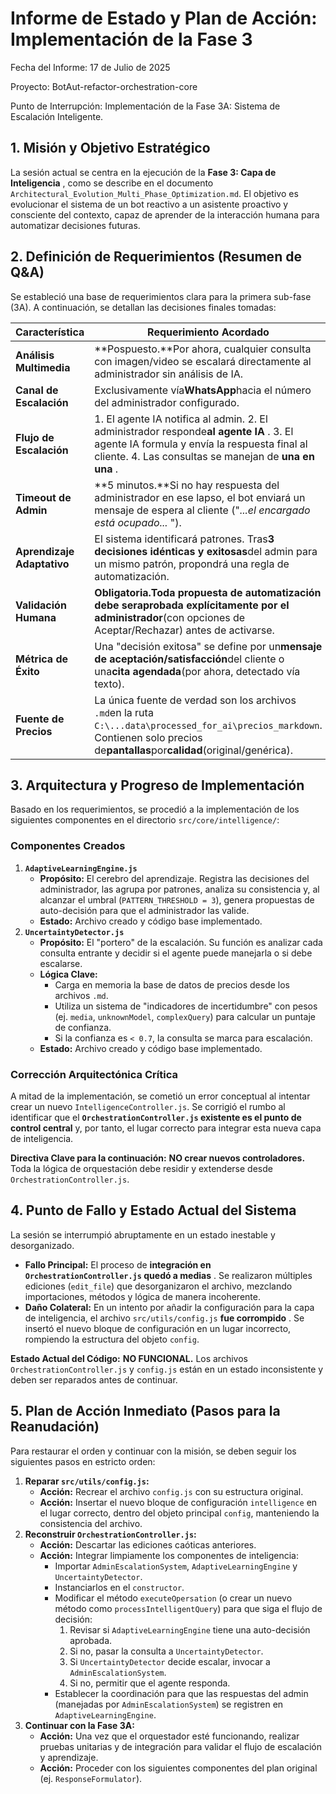 # Informe de Estado y Plan de Acción: Implementación de la Fase 3

Fecha del Informe: 17 de Julio de 2025

Proyecto: BotAut-refactor-orchestration-core

Punto de Interrupción: Implementación de la Fase 3A: Sistema de Escalación Inteligente.

## 1. Misión y Objetivo Estratégico

La sesión actual se centra en la ejecución de la  **Fase 3: Capa de Inteligencia** , como se describe en el documento `Architectural_Evolution_Multi_Phase_Optimization.md`. El objetivo es evolucionar el sistema de un bot reactivo a un asistente proactivo y consciente del contexto, capaz de aprender de la interacción humana para automatizar decisiones futuras.

## 2. Definición de Requerimientos (Resumen de Q&A)

Se estableció una base de requerimientos clara para la primera sub-fase (3A). A continuación, se detallan las decisiones finales tomadas:

| **Característica**        | **Requerimiento Acordado**                                                                                                                                                                              |
| -------------------------------- | ------------------------------------------------------------------------------------------------------------------------------------------------------------------------------------------------------------- |
| **Análisis Multimedia**   | **Pospuesto.**Por ahora, cualquier consulta con imagen/video se escalará directamente al administrador sin análisis de IA.                                                                                  |
| **Canal de Escalación**   | Exclusivamente vía**WhatsApp**hacia el número del administrador configurado.                                                                                                                          |
| **Flujo de Escalación**   | 1. El agente IA notifica al admin. 2. El administrador responde**al agente IA** . 3. El agente IA formula y envía la respuesta final al cliente. 4. Las consultas se manejan de **una en una** . |
| **Timeout de Admin**       | **5 minutos.**Si no hay respuesta del administrador en ese lapso, el bot enviará un mensaje de espera al cliente ("*...el encargado está ocupado...* ").                                                  |
| **Aprendizaje Adaptativo** | El sistema identificará patrones. Tras**3 decisiones idénticas y exitosas**del admin para un mismo patrón, propondrá una regla de automatización.                                                  |
| **Validación Humana**     | **Obligatoria.**Toda propuesta de automatización debe ser**aprobada explícitamente por el administrador**(con opciones de Aceptar/Rechazar) antes de activarse.                                 |
| **Métrica de Éxito**     | Una "decisión exitosa" se define por un**mensaje de aceptación/satisfacción**del cliente o una**cita agendada**(por ahora, detectado vía texto).                                              |
| **Fuente de Precios**      | La única fuente de verdad son los archivos `.md`en la ruta `C:\...data\processed_for_ai\precios_markdown`. Contienen solo precios de**pantallas**por**calidad**(original/genérica).         |

## 3. Arquitectura y Progreso de Implementación

Basado en los requerimientos, se procedió a la implementación de los siguientes componentes en el directorio `src/core/intelligence/`:

### Componentes Creados

1. **`AdaptiveLearningEngine.js`**
   * **Propósito:** El cerebro del aprendizaje. Registra las decisiones del administrador, las agrupa por patrones, analiza su consistencia y, al alcanzar el umbral (`PATTERN_THRESHOLD = 3`), genera propuestas de auto-decisión para que el administrador las valide.
   * **Estado:** Archivo creado y código base implementado.
2. **`UncertaintyDetector.js`**
   * **Propósito:** El "portero" de la escalación. Su función es analizar cada consulta entrante y decidir si el agente puede manejarla o si debe escalarse.
   * **Lógica Clave:**
     * Carga en memoria la base de datos de precios desde los archivos `.md`.
     * Utiliza un sistema de "indicadores de incertidumbre" con pesos (ej. `media`, `unknownModel`, `complexQuery`) para calcular un puntaje de confianza.
     * Si la confianza es `< 0.7`, la consulta se marca para escalación.
   * **Estado:** Archivo creado y código base implementado.

### Corrección Arquitectónica Crítica

A mitad de la implementación, se cometió un error conceptual al intentar crear un nuevo `IntelligenceController.js`. Se corrigió el rumbo al identificar que el **`OrchestrationController.js` existente es el punto de control central** y, por tanto, el lugar correcto para integrar esta nueva capa de inteligencia.

**Directiva Clave para la continuación:** **NO crear nuevos controladores.** Toda la lógica de orquestación debe residir y extenderse desde `OrchestrationController.js`.

## 4. Punto de Fallo y Estado Actual del Sistema

La sesión se interrumpió abruptamente en un estado inestable y desorganizado.

* **Fallo Principal:** El proceso de  **integración en `OrchestrationController.js` quedó a medias** . Se realizaron múltiples ediciones (`edit_file`) que desorganizaron el archivo, mezclando importaciones, métodos y lógica de manera incoherente.
* **Daño Colateral:** En un intento por añadir la configuración para la capa de inteligencia, el archivo `src/utils/config.js`  **fue corrompido** . Se insertó el nuevo bloque de configuración en un lugar incorrecto, rompiendo la estructura del objeto `config`.

**Estado Actual del Código:** **NO FUNCIONAL.** Los archivos `OrchestrationController.js` y `config.js` están en un estado inconsistente y deben ser reparados antes de continuar.

## 5. Plan de Acción Inmediato (Pasos para la Reanudación)

Para restaurar el orden y continuar con la misión, se deben seguir los siguientes pasos en estricto orden:

1. **Reparar `src/utils/config.js`:**
   * **Acción:** Recrear el archivo `config.js` con su estructura original.
   * **Acción:** Insertar el nuevo bloque de configuración `intelligence` en el lugar correcto, dentro del objeto principal `config`, manteniendo la consistencia del archivo.
2. **Reconstruir `OrchestrationController.js`:**
   * **Acción:** Descartar las ediciones caóticas anteriores.
   * **Acción:** Integrar limpiamente los componentes de inteligencia:
     * Importar `AdminEscalationSystem`, `AdaptiveLearningEngine` y `UncertaintyDetector`.
     * Instanciarlos en el `constructor`.
     * Modificar el método `executeOpersation` (o crear un nuevo método como `processIntelligentQuery`) para que siga el flujo de decisión:
       1. Revisar si `AdaptiveLearningEngine` tiene una auto-decisión aprobada.
       2. Si no, pasar la consulta a `UncertaintyDetector`.
       3. Si `UncertaintyDetector` decide escalar, invocar a `AdminEscalationSystem`.
       4. Si no, permitir que el agente responda.
     * Establecer la coordinación para que las respuestas del admin (manejadas por `AdminEscalationSystem`) se registren en `AdaptiveLearningEngine`.
3. **Continuar con la Fase 3A:**
   * **Acción:** Una vez que el orquestador esté funcionando, realizar pruebas unitarias y de integración para validar el flujo de escalación y aprendizaje.
   * **Acción:** Proceder con los siguientes componentes del plan original (ej. `ResponseFormulator`).
